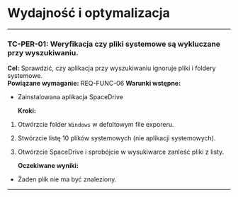 # Wydajność i optymalizacja

---

### TC-PER-01: Weryfikacja czy pliki systemowe są wykluczane przy wyszukiwaniu.

**Cel:** Sprawdzić, czy aplikacja przy wyszukiwaniu ignoruje pliki i foldery systemowe.  
**Powiązane wymaganie:** REQ-FUNC-06
**Warunki wstępne:**

- Zainstalowana aplikacja SpaceDrive

  **Kroki:**

1. Otwórzcie folder `Windows` w defoltowym file exporeru.
2. Stwórzcie listę 10 plików systemowych (nie aplikacji systemowych).
3. Otwórzcie SpaceDrive i sprobójcie w wysukiwarce zanleść pliki z listy.

   **Oczekiwane wyniki:**

- Żaden plik nie ma być znaleziony.

---

